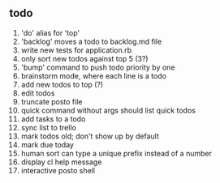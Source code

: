 todo
----

1. 'do' alias for 'top'
2. 'backlog' moves a todo to backlog.md file
3. write new tests for application.rb
4. only sort new todos against top 5 (3?)
5. 'bump' command to push todo priority by one
6. brainstorm mode, where each line is a todo
7. add new todos to top (?)
8. edit todos
9. truncate posto file
10. quick command without args should list quick todos
11. add tasks to a todo
12. sync list to trello
13. mark todos old; don't show up by default
14. mark due today
15. human sort can type a unique prefix instead of a number
16. display cl help message
17. interactive posto shell

